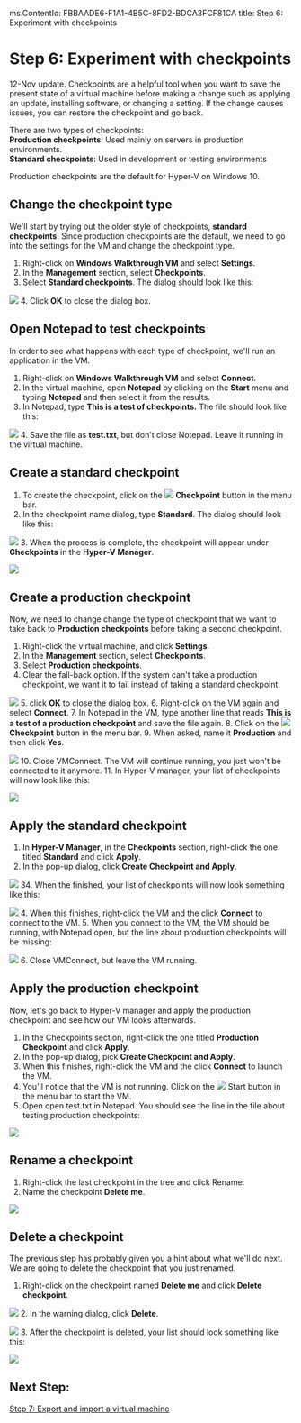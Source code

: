 ms.ContentId: FBBAADE6-F1A1-4B5C-8FD2-BDCA3FCF81CA
title: Step 6: Experiment with checkpoints

# Step 6: Experiment with checkpoints 

12-Nov update. Checkpoints are a helpful tool when you want to save the present state of a virtual machine before making a change such as applying an update, installing software, or changing a setting.  If the change causes issues, you can restore the checkpoint and go back.  

There are two types of checkpoints:  
**Production checkpoints**: Used mainly on servers in production environments.  
**Standard checkpoints**: Used in development or testing environments 

Production checkpoints are the default for Hyper-V on Windows 10.


## Change the checkpoint type
We'll start by trying out the older style of checkpoints, **standard checkpoints**. Since production checkpoints are the default, we need to go into the settings for the VM and change the checkpoint type.

1. Right-click on **Windows Walkthrough VM** and select **Settings**.
2. In the **Management** section, select **Checkpoints**.
3. Select **Standard checkpoints**. The dialog should look like this:

  ![](media/standard1.png)
4.	Click **OK** to close the dialog box.

## Open Notepad to test checkpoints 
In order to see what happens with each type of checkpoint, we'll run an application in the VM. 
1. Right-click on **Windows Walkthrough VM** and select **Connect**.
2. In the virtual machine, open **Notepad** by clicking on the **Start** menu and typing **Notepad** and then select it from the results. 
3. In Notepad, type **This is a test of checkpoints.** The file should look like this:
  
  ![](media/standard_notepad.png)
4. Save the file as **test.txt**, but don't close Notepad. Leave it running in the virtual machine.

## Create a standard checkpoint 
1. To create the checkpoint, click on the ![](media/checkpoint_button.png) **Checkpoint** button in the menu bar. 
2. In the checkpoint name dialog, type **Standard**. The dialog should look like this:

  ![](media/save_standard.png) 
3. When the process is complete, the checkpoint will appear under **Checkpoints** in the **Hyper-V Manager**.

  ![](media/standard_complete.png) 

## Create a production checkpoint 
Now, we need to change change the type of checkpoint that we want to take back to **Production checkpoints** before taking a second checkpoint.

1.	Right-click the virtual machine, and click **Settings**.
2.	In the **Management** section, select **Checkpoints**.
3.	Select **Production checkpoints**.
4.  Clear the fall-back option. If the system can't take a production checkpoint, we want it to fail instead of taking a standard checkpoint.

  ![](media/production.png)
5.	click **OK** to close the dialog box.
6.	Right-click on the VM again and select **Connect**.
7.	In Notepad in the VM, type another line that reads **This is a test of a production checkpoint** and save the file again.
8.	Click on the ![](media/checkpoint_button.png) **Checkpoint** button in the menu bar.
9.	When asked, name it **Production** and then click **Yes**.

  ![](media/production_CheckpointName.png) 
10. Close VMConnect. The VM will continue running, you just won't be connected to it anymore.
11. In Hyper-V manager, your list of checkpoints will now look like this:

  ![](media/production_complete.png)



## Apply the standard checkpoint 

1.	In **Hyper-V Manager**, in the **Checkpoints** section, right-click the one titled **Standard** and click **Apply**.
2.	In the pop-up dialog, click **Create Checkpoint and Apply**. 

  ![](media/apply_standard.png)
34. When the finished, your list of checkpoints will now look something like this:

  ![](media/standard_applied.png)
4. When this finishes, right-click the VM and the click **Connect** to connect to the VM. 
5. When you connect to the VM, the VM should be running, with Notepad open, but the line about production checkpoints will be missing:

  ![](media/standard_applied_notepad.png)
6. Close VMConnect, but leave the VM running.


## Apply the production checkpoint 
Now, let's go back to Hyper-V manager and apply the production checkpoint and see how our VM looks afterwards.

1.	In the Checkpoints section, right-click the one titled **Production Checkpoint** and click **Apply**.
2.	In the pop-up dialog, pick **Create Checkpoint and Apply**. 
3. When this finishes, right-click the VM and the click **Connect** to launch the VM. 
4. You'll notice that the VM is not running. Click on the ![](media/start.png) Start button in the menu bar to start the VM.
5. Open open test.txt in Notepad. You should see the line in the file about testing production checkpoints:

  ![](media/production_notepad.png)
	

## Rename a checkpoint ##
1. Right-click the last checkpoint in the tree and click Rename.
2. Name the checkpoint **Delete me**.

  ![](media/delete_me.png)

## Delete a checkpoint 
The previous step has probably given you a hint about what we'll do next. We are going to delete the checkpoint that you just renamed.

1. Right-click on the checkpoint named **Delete me** and click **Delete checkpoint**. 

  ![](media/delete_checkpoint.png)
2. In the warning dialog, click **Delete**. 

  ![](media/delete_warn.png)
3. After the checkpoint is deleted, your list should look something like this:

  ![](media/after_delete.png)


## Next Step: 
[Step 7: Export and import a virtual machine](walkthrough_export_import.md)



